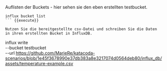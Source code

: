 Auflisten der Buckets - hier sehen sie den eben erstellten testbucket.

```
influx bucket list
``` {{execute}}

Nutzen Sie die bereitgestellte csv-Datei und schreiben Sie die Daten in ihren erstellten Bucket in InfluxDB.

```
influx write \
  --bucket testbucket \
  --url https://github.com/MarieRe/katacoda-scenarios/blob/1e45f3678990e37db383a8e3217074d0564deb80/influx_db/assets/temperature-example.csv
```{{execute}}
